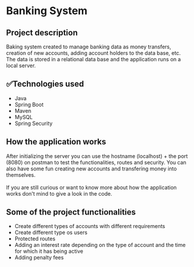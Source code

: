 <h1>Banking System</h1>
<h2>Project description</h2>
<p>Baking system created to manage banking data as money transfers, 
creation of new accounts, adding account holders to the data base, etc. 
The data is stored in a relational data base and the application runs on a local server.</p>
<h2>✅Technologies used</h2>
<ul>
<li>Java</li>
<li>Spring Boot</li>
<li>Maven</li>
<li>MySQL</li>
<li>Spring Security</li>
</ul>
<h2>How the application works</h2>
<p>After initializing the server you can use the hostname (localhost) + the port (8080) on
postman to test the functionalities, routes and security. You can also have some fun creating new accounts and transfering money into themselves.
<br>
<br>
If you are still curious or want to know more about how the application works don't mind to give a look in the code.</p>
<h2>Some of the project functionalities</h2>
<ul>
<li>Create different types of accounts with different requirements</li>
<li>Create different type os users</li>
<li>Protected routes</li>
<li>Adding an interest rate depending on the type of account and the time for which it has being active</li>
<li>Adding penalty fees</li>
</ul>